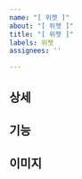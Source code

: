 ```yaml
---
name: "[ 위젯 ]"
about: "[ 위젯 ]"
title: "[ 위젯 ]"
labels: 위젯
assignees: ''

---
```


## 상세


## 기능


## 이미지
